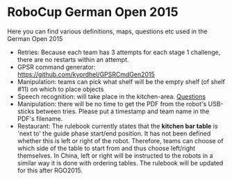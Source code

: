 RoboCup German Open 2015
========================

Here you can find various definitions, maps, questions etc used in the German Open 2015

- Retries: Because each team has 3 attempts for each stage 1 challenge, there are no restarts within an attempt. 
- GPSR command generator: https://github.com/kyordhel/GPSRCmdGen2015
- Manipulation: teams can pick what shelf will be the empty shelf (of shelf #11) on which to place objects
- Speech recognition: will take place in the kitchen-area. [Questions](https://github.com/RoboCupAtHome/RuleBook/blob/master/GermanOpen2015/speech_recognition/speech_recognition_questions.csv)
- Manipulation: there will be no time to get the PDF from the robot's USB-sticks between tries. Please put a timestamp and team name in the PDF's filename. 
- Restaurant: The rulebook currently states that the **kitchen bar table** is 'next to' the guide phase start/end position. It has not been defined whether this is left or right of the robot. Therefore, teams can choose of which side of the table to start from and thus choose left/right themselves. In China, left or right will be instructed to the robots in a similar way it is done with ordering tables. The rulebook will be updated for this after RGO2015. 

